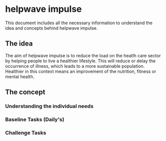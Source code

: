 # helpwave impulse

This document includes all the necessary information to understand the idea and concepts behind helpwave impulse. 

## The idea

The aim of helpwave impulse is to reduce the load on the health care sector by helping people to live a healthier lifestyle. This will reduce or delay the occurrence of illness, which leads to a more sustainable population. Healthier in this context means an improvement of the nutrition, fitness or mental health.

## The concept

### Understanding the individual needs

### Baseline Tasks (Daily's)

### Challenge Tasks

